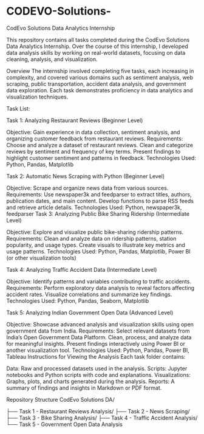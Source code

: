 # CODEVO-Solutions- 
CodEvo Solutions Data Analytics Internship

This repository contains all tasks completed during the CodEvo Solutions Data Analytics Internship. Over the course of this internship, I developed data analysis skills by working on real-world datasets, focusing on data cleaning, analysis, and visualization.

Overview
The internship involved completing five tasks, each increasing in complexity, and covered various domains such as sentiment analysis, web scraping, public transportation, accident data analysis, and government data exploration. Each task demonstrates proficiency in data analytics and visualization techniques.

Task List:

Task 1: Analyzing Restaurant Reviews (Beginner Level)

Objective: Gain experience in data collection, sentiment analysis, and organizing customer feedback from restaurant reviews.
Requirements:
Choose and analyze a dataset of restaurant reviews.
Clean and categorize reviews by sentiment and frequency of key terms.
Present findings to highlight customer sentiment and patterns in feedback.
Technologies Used: Python, Pandas, Matplotlib

Task 2: Automatic News Scraping with Python (Beginner Level)

Objective: Scrape and organize news data from various sources.
Requirements:
Use newspaper3k and feedparser to extract titles, authors, publication dates, and main content.
Develop functions to parse RSS feeds and retrieve article details.
Technologies Used: Python, newspaper3k, feedparser
Task 3: Analyzing Public Bike Sharing Ridership (Intermediate Level)

Objective: Explore and visualize public bike-sharing ridership patterns.
Requirements:
Clean and analyze data on ridership patterns, station popularity, and usage types.
Create visuals to illustrate key metrics and usage patterns.
Technologies Used: Python, Pandas, Matplotlib, Power BI (or other visualization tools)

Task 4: Analyzing Traffic Accident Data (Intermediate Level)

Objective: Identify patterns and variables contributing to traffic accidents.
Requirements:
Perform exploratory data analysis to reveal factors affecting accident rates.
Visualize correlations and summarize key findings.
Technologies Used: Python, Pandas, Seaborn, Matplotlib

Task 5: Analyzing Indian Government Open Data (Advanced Level)

Objective: Showcase advanced analysis and visualization skills using open government data from India.
Requirements:
Select relevant datasets from India’s Open Government Data Platform.
Clean, process, and analyze data for meaningful insights.
Present findings interactively using Power BI or another visualization tool.
Technologies Used: Python, Pandas, Power BI, Tableau
Instructions for Viewing the Analysis
Each task folder contains:

Data: Raw and processed datasets used in the analysis.
Scripts: Jupyter notebooks and Python scripts with code and explanations.
Visualizations: Graphs, plots, and charts generated during the analysis.
Reports: A summary of findings and insights in Markdown or PDF format.

Repository Structure CodEvo Solutions DA/

├── Task 1 - Restaurant Reviews Analysis/
├── Task 2 - News Scraping/
├── Task 3 - Bike Sharing Analysis/
├── Task 4 - Traffic Accident Analysis/
└── Task 5 - Government Open Data Analysis
